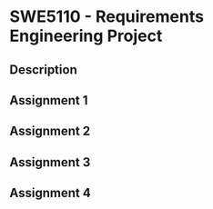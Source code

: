 # SWE5110 - Requirements Engineering Project
## Description
## Assignment 1
## Assignment 2
## Assignment 3
## Assignment 4